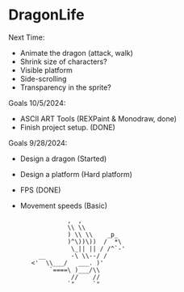 # DragonLife

Next Time: 
- Animate the dragon (attack, walk)
- Shrink size of characters?
- Visible platform
- Side-scrolling
- Transparency in the sprite?


Goals 10/5/2024:
- ASCII ART Tools (REXPaint & Monodraw, done)
- Finish project setup. (DONE)

Goals 9/28/2024: 
- Design a dragon (Started)
- Design a platform (Hard platform)
- FPS (DONE)
- Movement speeds (Basic)



                   ,  ,                                                    
                   \\ \\                                                   
                   ) \\ \\    _p_                                          
                   )^\))\))  /  *\                                         
                    \_|| || / /^`-'                                        
           __       -\ \\--/ /                                             
         <'  \\___/   ___. )'                                              
              `====\ )___/\\                                               
                    //    //                                               
                   `"     `"                                           
                   
         

                